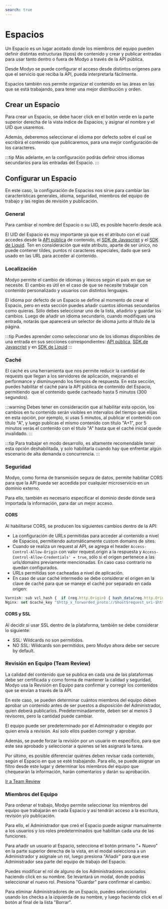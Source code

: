 ```yaml
---
search: true
---
```


# Espacios

Un Espacio es un lugar acotado donde los miembros del equipo pueden definir distintas estructuras (tipos) de contenido y crear y publicar entradas para usar tanto dentro o fuera de Modyo a través de la API pública.

Desde Modyo se puede configurar el acceso desde distintos origenes para que el servicio que reciba la API, pueda interpretarla fácilmente.

Espacios también nos permite organizar el contenido en las áreas en las que se está trabajando, para tener una mejor distribución y orden.

## Crear un Espacio

Para crear un Espacio, se debe hacer click en el botón verde en la parte superior derecha de la vista índice de Espacios, y asignar el nombre y el UID que usaremos.

Además, deberemos seleccionar el idioma por defecto sobre el cual se escribirá el contenido que publicaremos, para una mejor configuración de los caracteres.

:::tip
Más adelante, en la configuración podrás definir otros idiomas secundarios para las entradas del Espacio.
:::

## Configurar un Espacio

En este caso, la configuración de Espacios nos sirve para cambiar las características generales, idioma, seguridad, miembros del equipo de trabajo y las reglas de revisión y publicación.

### General

Para cambiar el nombre del Espacio o su UID, es posible hacerlo desde acá.

El UID del Espacio es muy importante ya que es el atributo con el cual accedes desde la [API pública](/guides/content/public-api-reference.html#referencia-del-api) de contenido, el [SDK de Javascript](/guides/content/public-api-reference.html#sdk-de-javascript) y el [SDK de Liquid](/guides/content/public-api-reference.html#sdk-de-liquid). Ten en consideración que este atributo, aparte de ser único, no puede contener tildes, puntos ni caracteres especiales, dado que será usado en las URL para acceder al contenido.

### Localización

Modyo permite el cambio de idiomas y léxicos según el país en que se necesite. El cambio es útil en el caso de que se necesite trabajar con contenido personalizado y usuarios con distintos lenguajes.

El idioma por defecto de un Espacio se define al momento de crear el Espacio, pero en esta sección puedes añadir cuantos idiomas secundarios como quieras. Sólo debes seleccionar uno de la lista, añadirlo y guardar los cambios. Luego de añadir un idioma secundario, cuando modifiques una entrada, notarás que aparecerá un selector de idioma junto al título de la página.

:::tip
Puedes aprender como seleccionar uno de los idiomas disponibles de una entrada en sus secciones correspondientes: [API pública](/guides/content/public-api-reference.html#filtros), [SDK de Javascript](/guides/content/public-api-reference.html#sdk-de-javascript) y  en [SDK de Liquid](/guides/content/public-api-reference.html#filtrar-entradas)
:::

### Caché

El caché es una herramienta que nos permite reducir la cantidad de requests que llegan a los servidores de aplicación, mejorando el performance y disminuyendo los tiempos de respuesta. En esta sección, puedes habilitar el caché para la API pública de contenido del Espacio, permitiendo que el contenido quede cacheado hasta 5 minutos (300 segundos). 

:::warning
Debes tener en consideración que al habilitar esta opción, los cambios en tu contenido serán visibles en intervalos del tiempo que elijas en esta opción, por ejemplo, si usas 5 minutos, al publicar el contenido con título "A", y luego publicas el mismo contenido con título "A+1", por 5 minutos verás el contenido con el título "A" hasta que el caché inicial quede invalidado.
:::

:::tip
Para trabajar en modo desarrollo, es altamente recomendable tener esta opción deshabilitada, y solo habilitarla cuando hay que enfrentar algún escenario de alta demanda o concurrencia.
:::

### Seguridad

Modyo, como forma de transmisión segura de datos, permite habilitar CORS para que la API pueda ser accedida por cualquier microservicio en un dominio externo.

Para ello, también es necesario especificar el dominio desde dónde será importada la información, para dar un mejor acceso.

#### CORS

Al habilitarse CORS, se producen los siguientes cambios dentro de la API:

- La configuración de URLs permitidas para acceder al contenido a nivel de Espacios, permitiendo automáticamente custom domains de sites.
- Cuando se realiza un request al API, se agrega el header ```Access-Control-Allow-Origin``` con valor request.origin a la respuesta y    ```Access-Control-Allow-Credentials' = true```, sólo si el origen pertenece a las urls/domains previamente mencionadas. En caso caso contrario no quedan configurados.
- URLs permitidas son cacheadas a nivel de aplicación.
- En caso de usar caché intermedio se debe considerar el origen en la clave de caché para que se maneje el caché por separado en cada origen:

```javascript
Varnish: sub vcl_hash {  if (req.http.Origin) { hash_data(req.http.Origin);  } }
Nginx: set $cache_key "$http_x_forwarded_proto://$host$request_uri-$http_accept-$http_x_requested_with";
```

#### CORS y SSL

Al decidir si usar SSL dentro de la plataforma, también se debe considerar lo siguiente:

- SSL: Wildcards no son permitidos.
- NO SSL: Wildcards son permitidos, pero Modyo ahora debe ser secure by default.

### Revisión en Equipo (Team Review)

La calidad del contenido que se publica en cada una de las plataformas debe ser certificada y como forma de mantener la calidad y seguridad, Modyo usa la Revisión en Equipo para confirmar y corregir los contenidos que se envían a través de la API.

En este caso, se pueden determinar cuántos miembros del equipo deben aprobar un contenido antes de ser puestos a disposición del Administrador, quien deberá publicarlos. Predeterminadamente, deben ser al menos 3 revisores, pero la cantidad puede cambiar.

El equipo puede ser predeterminado por el Administrador o elegido por quien envía a revisión. Así solo ellos pueden corregir y aprobar.

Además, se puede forzar la revisión por un usuario en específico, para que este sea aprobado y seleccionar a quienes se les asignará la tarea.

Por último, es posible diferenciar quiénes deben revisar cada contenido, según el Espacio en que se esté trabajando. Para ello, se puede asignar un filtro desde este lugar y determinar los miembros del equipo que chequearán la información, harán comentarios y darán su aprobación.

[Ir a Team Review](https://docs.modyo.com/guides/advance-topics/team-review.html)

### Miembros del Equipo

Para ordenar el trabajo, Modyo permite seleccionar los miembros del equipo que trabajarán en cada Espacio y así tendrán acceso a la escritura, revisión y/o publicación.

Para ello, el Administrador que creó el Espacio puede asignar manualmente a los usuarios y los roles predeterminados que habilitan cada una de las funciones.

Para añadir un usuario al Espacio, selecciona el botón primario "+ Nuevo" en la parte superior derecha de la vista, en el modal selecciona a un Administrador y asignale un rol, luego presiona "Añadir" para que ese Administrador sea parte del equipo de trabajo del Espacio.

Puedes modificar el rol de alguno de los Administradores asociados haciendo click en su nombre. Se levantará un modal, donde podrás seleccionar el nuevo rol. Presiona "Guardar" para confirmar el cambio.

Para eliminar Administradores de un Espacio, puedes seleccionarlos usando los checks a la izquierda de su nombre, y luego haciendo click en el botón al final de la lista "Borrar".
